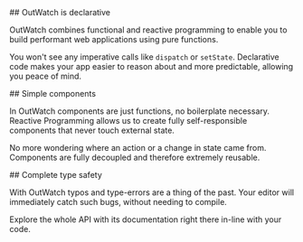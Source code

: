 <div class="homepage-features" markdown="1">
## OutWatch is declarative

OutWatch combines functional and reactive programming to enable you to build performant web applications using pure functions.

You won't see any imperative calls like `dispatch` or `setState`.
Declarative code makes your app easier to reason about and more predictable, allowing you peace of mind.
</div>
<div class="homepage-features" markdown="1">
## Simple components

In OutWatch components are just functions, no boilerplate necessary.
Reactive Programming allows us to create fully self-responsible components that never touch external state.

No more wondering where an action or a change in state came from.
Components are fully decoupled and therefore extremely reusable.
</div>

<div class="homepage-features" markdown="1">
## Complete type safety

With OutWatch typos and type-errors are a thing of the past.
Your editor will immediately catch such bugs, without needing to compile.

Explore the whole API with its documentation right there in-line with your code.
</div>
